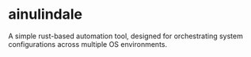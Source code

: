 # ainulindale
A simple rust-based automation tool, designed for orchestrating system configurations across multiple OS environments.
